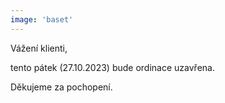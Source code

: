 ```yaml
---
image: 'baset'
---
```


Vážení klienti,

<span class="bold text-danger">tento pátek (27.10.2023)</span> bude ordinace uzavřena.

Děkujeme za pochopení.
